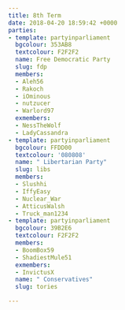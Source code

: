 ```yaml
---
title: 8th Term
date: 2018-04-20 18:59:42 +0000
parties:
- template: partyinparliament
  bgcolour: 353AB8
  textcolour: F2F2F2
  name: Free Democratic Party
  slug: fdp
  members:
  - Aleh56
  - Rakoch
  - iOminous
  - nutzucer
  - Warlord97
  exmembers:
  - NessTheWolf
  - LadyCassandra
- template: partyinparliament
  bgcolour: FFDD00
  textcolour: '080808'
  name: " Libertarian Party"
  slug: libs
  members:
  - Slushhi
  - IffyEasy
  - Nuclear_War
  - AtticusWalsh
  - Truck_man1234
- template: partyinparliament
  bgcolour: 39B2E6
  textcolour: F2F2F2
  members:
  - BoomBox59
  - ShadiestMule51
  exmembers:
  - InvictusX
  name: " Conservatives"
  slug: tories

---
```

